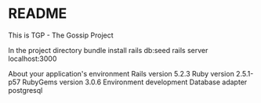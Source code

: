# README

This is TGP - The Gossip Project

In the project directory
	bundle install
	rails db:seed
	rails server
	localhost:3000

About your application's environment
Rails version             5.2.3
Ruby version              2.5.1-p57
RubyGems version          3.0.6
Environment               development
Database adapter          postgresql
